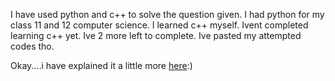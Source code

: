 I have used python and c++ to solve the question given. I had python for my class 11 and 12 computer science. I learned c++ myself. Ivent completed learning c++ yet. Ive 2 more left to complete. Ive pasted my attempted codes tho.

Okay....i have explained it a little more [here](http://akshaj000.github.io/2021/09/26/programming/):)
